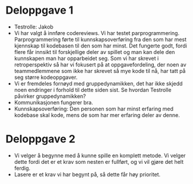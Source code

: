 # Deloppgave 1
- Testrolle: Jakob
- Vi har valgt å innføre codereviews. 
Vi har testet parprogrammering. Parprogrammering førte til kunnskapsoverføring fra den som har mest kjennskap til kodebasen til den som har minst. Det fungerte godt, fordi flere får innsikt til forskjellige deler av spillet og man kan dele den kunnskapen man har opparbeidet seg.
Som vi har skrevet i retroperspektiv så har vi fokusert på at oppgavefordeling, der noen av teammedlemmene som ikke har skrevet så mye kode til nå, har tatt på seg større kodeoppgaver.
- Vi er fremdeles fornøyd med gruppedynamikken, det har ikke skjedd noen endringer i forhold til dette siden sist. Se hvordan Testrolle påvirker gruppedynamikken?
- Kommunikasjonen fungerer bra.
- Kunnskapsoverføring: Den personen som har minst erfaring med kodebase skal kode, mens de som har mer erfaring deler av denne.

# Deloppgave 2
- Vi velger å begynne med å kunne spille en komplett metode. Vi velger dette fordi det er et krav som nesten er fullført, og vi vil gjøre det helt ferdig.
- Lasere er et krav vi har begynt på, så dette får høy prioritet.

